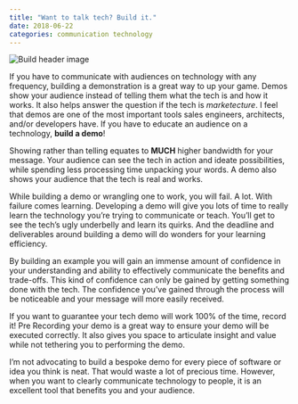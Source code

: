 ```yaml
---
title: "Want to talk tech? Build it."
date: 2018-06-22
categories: communication technology
---
```

![Build header image]({{"/assets/images/build.jpg"}})

If you have to communicate with audiences on technology with any frequency, building a demonstration is a great way to up your game. Demos show your audience instead of telling them what the tech is and how it works. It also helps answer the question if the tech is _marketecture_. I feel that demos are one of the most important tools sales engineers, architects, and/or developers have. If you have to educate an audience on a technology, __build a demo__!

Showing rather than telling equates to __MUCH__ higher bandwidth for your message. Your audience can see the tech in action and ideate possibilities, while spending less processing time unpacking your words. A demo also shows your audience that the tech is real and works.

While building a demo or wrangling one to work, you will fail. A lot. With failure comes learning. Developing a demo will give you lots of time to really learn the technology you’re trying to communicate or teach. You’ll get to see the tech’s ugly underbelly and learn its quirks. And the deadline and deliverables around building a demo will do wonders for your learning efficiency.

By building an example you will gain an immense amount of confidence in your understanding and ability to effectively communicate the benefits and trade-offs. This kind of confidence can only be gained by getting something done with the tech. The confidence you’ve gained through the process will be noticeable and your message will more easily received.

If you want to guarantee your tech demo will work 100% of the time, record it! Pre Recording your demo is a great way to ensure your demo will be executed correctly. It also gives you space to articulate insight and value while not tethering you to performing the demo.

I’m not advocating to build a bespoke demo for every piece of software or idea you think is neat. That would waste a lot of precious time. However, when you want to clearly communicate technology to people, it is an excellent tool that benefits you and your audience.
